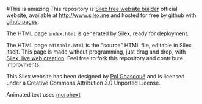 #This is amazing
This repository is [Silex free website builder](http://www.silex.me) official website, available at http://www.silex.me and hosted for free by github with [gihub pages](https://pages.github.com/).

The HTML page ```index.html``` is generated by Silex, ready for deployment.

The HTML page ```editable.html``` is the "source" HTML file, editable in Silex itself. This page is made without programming, just drag and drop, with [Silex, live web creation](http://www.silex.me/). Feel free to fork this repository and contribute improvments.

This Silex website has been designed by [Pol Goasdoué](http://www.superwup.me) and is licensed under a Creative Commons Attribution 3.0 Unported License.

Animated text uses [morphext](http://morphext.fyianlai.com/)
